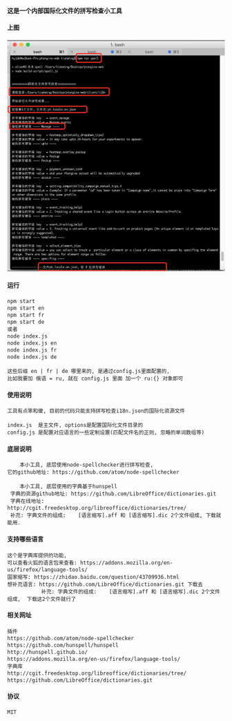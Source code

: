 
#### 这是一个内部国际化文件的拼写检查小工具

#### 上图

![github](https://github.com/tm-roamer/spell-tool/blob/master/doc/spell.png?raw=true "demo")

#### 运行

    npm start
    npm start en
    npm start fr
    npm start de
    或者
    node index.js 
    node index.js en
    node index.js fr
    node index.js de
    
    这些后缀 en | fr | de 哪里来的, 是通过config.js里面配置的, 
    比如我要加 俄语 = ru, 就在 config.js 里面 加一个 ru:{} 对象即可
    
#### 使用说明

    工具有点笨和傻, 目前的代码只能支持拼写检查i18n.json的国际化资源文件
    
    index.js  是主文件, options是配置国际化文件目录的
    config.js 是配置对应语言的一些定制设置(匹配文件名的正则, 忽略的单词数组等)
    
#### 底层说明

        本小工具, 底层使用node-spellchecker进行拼写检查, 
    它的github地址: https://github.com/atom/node-spellchecker
        
        本小工具, 底层使用的字典基于hunspell
     字典的资源github地址: https://github.com/LibreOffice/dictionaries.git
     字典在线地址:  http://cgit.freedesktop.org/libreoffice/dictionaries/tree/
     补充: 字典文件的组成:    [语言缩写].aff 和 [语言缩写].dic 2个文件组成, 下载就能用.  
    
#### 支持哪些语言
    
    这个是字典库提供的功能, 
    可以查看火狐的语言包来查看: https://addons.mozilla.org/en-us/firefox/language-tools/
    国家缩写: https://zhidao.baidu.com/question/43709936.html
    想补充语言: https://github.com/LibreOffice/dictionaries.git 下载去
               补充: 字典文件的组成:    [语言缩写].aff 和 [语言缩写].dic 2个文件组成,  下载这2个文件就行了

#### 相关网址

    插件
    https://github.com/atom/node-spellchecker
    https://github.com/hunspell/hunspell
    http://hunspell.github.io/
    https://addons.mozilla.org/en-us/firefox/language-tools/
    字典库
    http://cgit.freedesktop.org/libreoffice/dictionaries/tree/
    https://github.com/LibreOffice/dictionaries.git
    
#### 协议
    MIT
